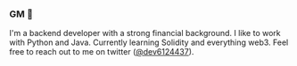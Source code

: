 ### GM 👋

I'm a backend developer with a strong financial background. I like to work with Python and Java. Currently learning Solidity and everything web3. Feel free to reach out to me on twitter ([@dev6124437](https://www.twitter.com/dev6124437)).

<!--
**6124437/6124437** is a ✨ _special_ ✨ repository because its `README.md` (this file) appears on your GitHub profile.

Here are some ideas to get you started:

- 🔭 I’m currently working on ...
- 🌱 I’m currently learning ...
- 👯 I’m looking to collaborate on ...
- 🤔 I’m looking for help with ...
- 💬 Ask me about ...
- 📫 How to reach me: ...
- 😄 Pronouns: ...
- ⚡ Fun fact: ...
-->
